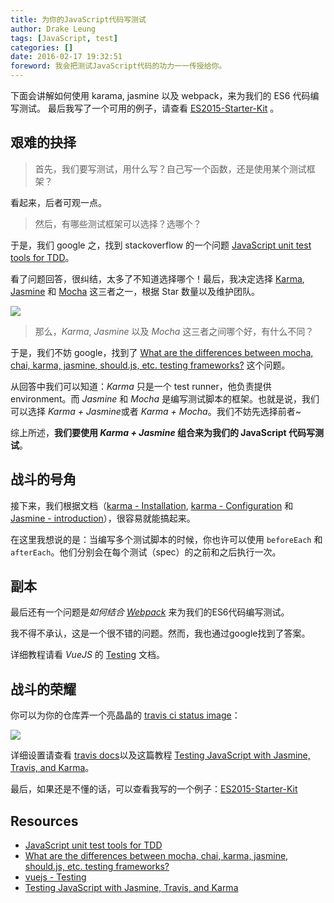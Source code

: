 ```yaml
---
title: 为你的JavaScript代码写测试
author: Drake Leung
tags: [JavaScript, test]
categories: []
date: 2016-02-17 19:32:51
foreword: 我会把测试JavaScript代码的功力一一传授给你。
---
```


下面会讲解如何使用 karama, jasmine 以及 webpack，来为我们的 ES6 代码编写测试。
最后我写了一个可用的例子，请查看 [ES2015-Starter-Kit](https://github.com/DrakeLeung/ES2015-Starter-Kit/tree/master) 。

## 艰难的抉择
> 首先，我们要写测试，用什么写？自己写一个函数，还是使用某个测试框架？

看起来，后者可观一点。

> 然后，有哪些测试框架可以选择？选哪个？

于是，我们 google 之，找到 stackoverflow 的一个问题 [JavaScript unit test tools for TDD](http://stackoverflow.com/questions/300855/javascript-unit-test-tools-for-tdd)。

看了问题回答，很纠结，太多了不知道选择哪个！最后，我决定选择 [Karma](https://karma-runner.github.io/0.13/index.html), [Jasmine](https://github.com/jasmine/jasmine) 和 [Mocha](http://mochajs.org/) 这三者之一，根据 Star 数量以及维护团队。

![](https://ws1.sinaimg.cn/large/7f85b91egy1fcyigcf3e5j20fe0b53zi)

> 那么，*Karma*, *Jasmine* 以及 *Mocha* 这三者之间哪个好，有什么不同？

于是，我们不妨 google，找到了 [What are the differences between mocha, chai, karma, jasmine, should.js, etc. testing frameworks?](http://stackoverflow.com/questions/24391462/what-are-the-differences-between-mocha-chai-karma-jasmine-should-js-etc-te) 这个问题。

从回答中我们可以知道：*Karma* 只是一个 test runner，他负责提供 environment。而 *Jasmine* 和 *Mocha* 是编写测试脚本的框架。也就是说，我们可以选择 *Karma + Jasmine*或者 *Karma + Mocha*。我们不妨先选择前者~

综上所述，**我们要使用 *Karma + Jasmine* 组合来为我们的 JavaScript 代码写测试**。

## 战斗的号角
接下来，我们根据文档（[karma - Installation](https://karma-runner.github.io/0.13/intro/installation.html), [karma - Configuration](https://karma-runner.github.io/0.13/intro/configuration.html) 和 [Jasmine - introduction](http://jasmine.github.io/2.0/introduction.html)），很容易就能搞起来。

在这里我想说的是：当编写多个测试脚本的时候，你也许可以使用 `beforeEach` 和 `afterEach`。他们分别会在每个测试（spec）的之前和之后执行一次。

## 副本
最后还有一个问题是*如何结合 [Webpack](http://webpack.github.io/)* 来为我们的ES6代码编写测试。

我不得不承认，这是一个很不错的问题。然而，我也通过google找到了答案。

详细教程请看 *VueJS* 的 [Testing](https://vuejs.github.io/vue-loader/workflow/testing.html) 文档。

## 战斗的荣耀
你可以为你的仓库弄一个亮晶晶的 [travis ci status image](https://docs.travis-ci.com/user/status-images/)：

![](https://travis-ci.org/travis-ci/travis-web.svg?branch=master)

详细设置请查看 [travis docs](https://docs.travis-ci.com/user/getting-started/)以及这篇教程 [Testing JavaScript with Jasmine, Travis, and Karma](http://www.sitepoint.com/testing-javascript-jasmine-travis-karma/)。

最后，如果还是不懂的话，可以查看我写的一个例子：[ES2015-Starter-Kit](https://github.com/DrakeLeung/ES2015-Starter-Kit/tree/master)

## Resources
- [JavaScript unit test tools for TDD](http://stackoverflow.com/questions/300855/javascript-unit-test-tools-for-tdd)
- [What are the differences between mocha, chai, karma, jasmine, should.js, etc. testing frameworks?](http://stackoverflow.com/questions/24391462/what-are-the-differences-between-mocha-chai-karma-jasmine-should-js-etc-te)
- [vuejs - Testing](https://vuejs.github.io/vue-loader/workflow/testing.html)
- [Testing JavaScript with Jasmine, Travis, and Karma](http://www.sitepoint.com/testing-javascript-jasmine-travis-karma/)
